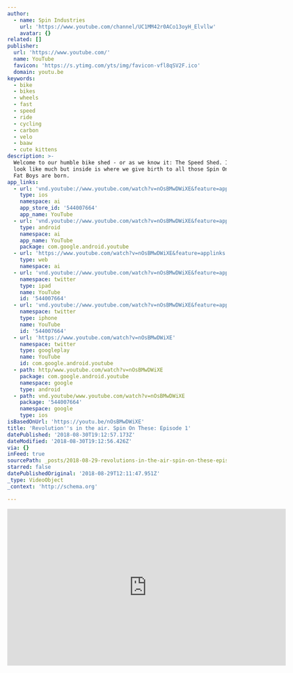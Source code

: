 ```yaml
---
author:
  - name: Spin Industries
    url: 'https://www.youtube.com/channel/UC1MM42r0ACo13oyH_Elvllw'
    avatar: {}
related: []
publisher:
  url: 'https://www.youtube.com/'
  name: YouTube
  favicon: 'https://s.ytimg.com/yts/img/favicon-vfl8qSV2F.ico'
  domain: youtu.be
keywords:
  - bike
  - bikes
  - wheels
  - fast
  - speed
  - ride
  - cycling
  - carbon
  - velo
  - baaw
  - cute kittens
description: >-
  Welcome to our humble bike shed - or as we know it: The Speed Shed. It may not
  look like much but inside is where we give birth to all those Spin On These
  Fat Boys are born.
app_links:
  - url: 'vnd.youtube://www.youtube.com/watch?v=nOsBMwDWiXE&feature=applinks'
    type: ios
    namespace: ai
    app_store_id: '544007664'
    app_name: YouTube
  - url: 'vnd.youtube://www.youtube.com/watch?v=nOsBMwDWiXE&feature=applinks'
    type: android
    namespace: ai
    app_name: YouTube
    package: com.google.android.youtube
  - url: 'https://www.youtube.com/watch?v=nOsBMwDWiXE&feature=applinks'
    type: web
    namespace: ai
  - url: 'vnd.youtube://www.youtube.com/watch?v=nOsBMwDWiXE&feature=applinks'
    namespace: twitter
    type: ipad
    name: YouTube
    id: '544007664'
  - url: 'vnd.youtube://www.youtube.com/watch?v=nOsBMwDWiXE&feature=applinks'
    namespace: twitter
    type: iphone
    name: YouTube
    id: '544007664'
  - url: 'https://www.youtube.com/watch?v=nOsBMwDWiXE'
    namespace: twitter
    type: googleplay
    name: YouTube
    id: com.google.android.youtube
  - path: http/www.youtube.com/watch?v=nOsBMwDWiXE
    package: com.google.android.youtube
    namespace: google
    type: android
  - path: vnd.youtube/www.youtube.com/watch?v=nOsBMwDWiXE
    package: '544007664'
    namespace: google
    type: ios
isBasedOnUrl: 'https://youtu.be/nOsBMwDWiXE'
title: 'Revolution''s in the air. Spin On These: Episode 1'
datePublished: '2018-08-30T19:12:57.173Z'
dateModified: '2018-08-30T19:12:56.426Z'
via: {}
inFeed: true
sourcePath: _posts/2018-08-29-revolutions-in-the-air-spin-on-these-episode-1.md
starred: false
datePublishedOriginal: '2018-08-29T12:11:47.951Z'
_type: VideoObject
_context: 'http://schema.org'

---
```

<iframe src="https://cdn.embedly.com/widgets/media.html?src=https%3A%2F%2Fwww.youtube.com%2Fembed%2FnOsBMwDWiXE%3Ffeature%3Doembed&amp;url=http%3A%2F%2Fwww.youtube.com%2Fwatch%3Fv%3DnOsBMwDWiXE&amp;image=https%3A%2F%2Fi.ytimg.com%2Fvi%2FnOsBMwDWiXE%2Fhqdefault.jpg&amp;key=b7d04c9b404c499eba89ee7072e1c4f7&amp;type=text%2Fhtml&amp;schema=youtube" width="640" height="360" scrolling="no" frameborder="0" allowfullscreen="true" style=""></iframe>
